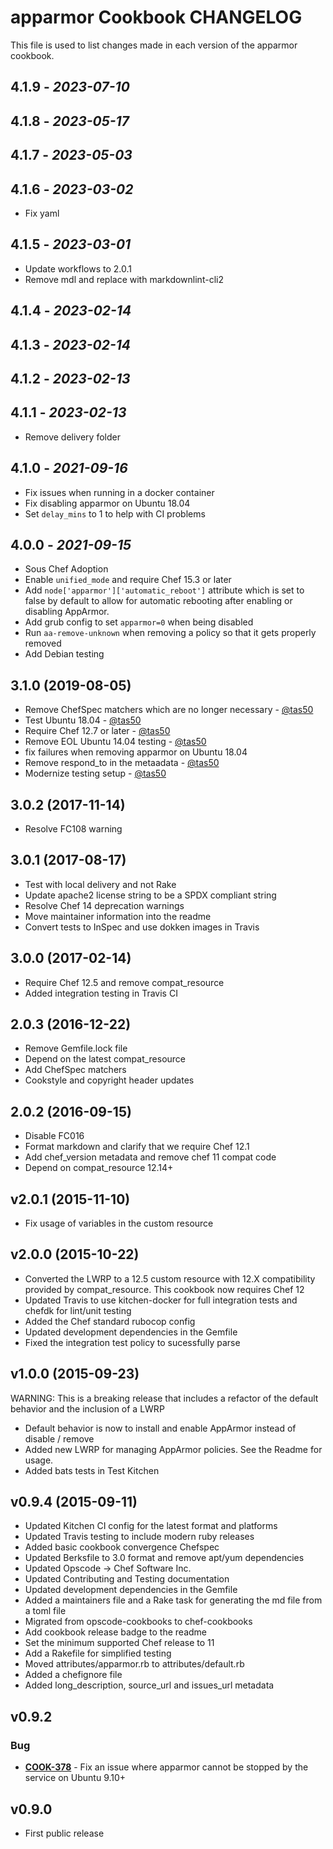 # apparmor Cookbook CHANGELOG

This file is used to list changes made in each version of the apparmor cookbook.

## 4.1.9 - *2023-07-10*

## 4.1.8 - *2023-05-17*

## 4.1.7 - *2023-05-03*

## 4.1.6 - *2023-03-02*

- Fix yaml

## 4.1.5 - *2023-03-01*

- Update workflows to 2.0.1
- Remove mdl and replace with markdownlint-cli2

## 4.1.4 - *2023-02-14*

## 4.1.3 - *2023-02-14*

## 4.1.2 - *2023-02-13*

## 4.1.1 - *2023-02-13*

- Remove delivery folder

## 4.1.0 - *2021-09-16*

- Fix issues when running in a docker container
- Fix disabling apparmor on Ubuntu 18.04
- Set `delay_mins` to 1 to help with CI problems

## 4.0.0 - *2021-09-15*

- Sous Chef Adoption
- Enable `unified_mode` and require Chef 15.3 or later
- Add `node['apparmor']['automatic_reboot']` attribute which is set to false by default to allow for automatic rebooting after enabling or disabling AppArmor.
- Add grub config to set `apparmor=0` when being disabled
- Run `aa-remove-unknown` when removing a policy so that it gets properly removed
- Add Debian testing

## 3.1.0 (2019-08-05)

- Remove ChefSpec matchers which are no longer necessary - [@tas50](https://github.com/tas50)
- Test Ubuntu 18.04 - [@tas50](https://github.com/tas50)
- Require Chef 12.7 or later - [@tas50](https://github.com/tas50)
- Remove EOL Ubuntu 14.04 testing - [@tas50](https://github.com/tas50)
- fix failures when removing apparmor on Ubuntu 18.04
- Remove respond_to in the metaadata - [@tas50](https://github.com/tas50)
- Modernize testing setup - [@tas50](https://github.com/tas50)

## 3.0.2 (2017-11-14)

- Resolve FC108 warning

## 3.0.1 (2017-08-17)

- Test with local delivery and not Rake
- Update apache2 license string to be a SPDX compliant string
- Resolve Chef 14 deprecation warnings
- Move maintainer information into the readme
- Convert tests to InSpec and use dokken images in Travis

## 3.0.0 (2017-02-14)

- Require Chef 12.5 and remove compat_resource
- Added integration testing in Travis CI

## 2.0.3 (2016-12-22)

- Remove Gemfile.lock file
- Depend on the latest compat_resource
- Add ChefSpec matchers
- Cookstyle and copyright header updates

## 2.0.2 (2016-09-15)

- Disable FC016
- Format markdown and clarify that we require Chef 12.1
- Add chef_version metadata and remove chef 11 compat code
- Depend on compat_resource 12.14+

## v2.0.1 (2015-11-10)

- Fix usage of variables in the custom resource

## v2.0.0 (2015-10-22)

- Converted the LWRP to a 12.5 custom resource with 12.X compatibility provided by compat_resource. This cookbook now requires Chef 12
- Updated Travis to use kitchen-docker for full integration tests and chefdk for lint/unit testing
- Added the Chef standard rubocop config
- Updated development dependencies in the Gemfile
- Fixed the integration test policy to sucessfully parse

## v1.0.0 (2015-09-23)

WARNING: This is a breaking release that includes a refactor of the default behavior and the inclusion of a LWRP

- Default behavior is now to install and enable AppArmor instead of disable / remove
- Added new LWRP for managing AppArmor policies. See the Readme for usage.
- Added bats tests in Test Kitchen

## v0.9.4 (2015-09-11)

- Updated Kitchen CI config for the latest format and platforms
- Updated Travis testing to include modern ruby releases
- Added basic cookbook convergence Chefspec
- Updated Berksfile to 3.0 format and remove apt/yum dependencies
- Updated Opscode -> Chef Software Inc.
- Updated Contributing and Testing documentation
- Updated development dependencies in the Gemfile
- Added a maintainers file and a Rake task for generating the md file from a toml file
- Migrated from opscode-cookbooks to chef-cookbooks
- Add cookbook release badge to the readme
- Set the minimum supported Chef release to 11
- Add a Rakefile for simplified testing
- Moved attributes/apparmor.rb to attributes/default.rb
- Added a chefignore file
- Added long_description, source_url and issues_url metadata

## v0.9.2

### Bug

- **[COOK-378](https://tickets.chef.io/browse/COOK-378)** - Fix an issue where apparmor cannot be stopped by the service on Ubuntu 9.10+

## v0.9.0

- First public release
